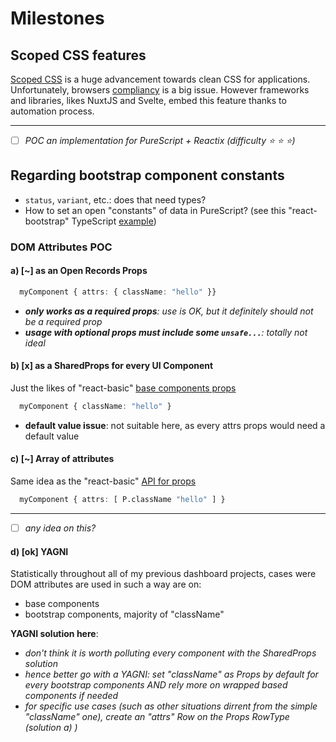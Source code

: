 # Milestones


## Scoped CSS features

[Scoped CSS](https://css-tricks.com/saving-the-day-with-scoped-css/) is a huge advancement towards clean CSS for applications. Unfortunately, browsers [compliancy](https://caniuse.com/style-scoped) is a big issue. However frameworks and libraries, likes NuxtJS and Svelte, embed this feature thanks to automation process.

***

- [ ] *POC an implementation for PureScript + Reactix (difficulty :star: :star: :star:)*

## Regarding bootstrap component constants

* `status`, `variant`, etc.: does that need types?
* How to set an open "constants" of data in PureScript? (see this "react-bootstrap" TypeScript [example](https://github.com/react-bootstrap/react-bootstrap/blob/master/src/types.tsx#L1-L10))


### DOM Attributes POC


#### a) [~] as an Open Records Props


```haskell
  myComponent { attrs: { className: "hello" }}
```
  * ***only works as a required props**: use is OK, but it definitely should not be a required prop*
  * ***usage with optional props must include some `unsafe...`**: totally not ideal*

####  b) [x] as a SharedProps for every UI Component

Just the likes of "react-basic" [base components props](https://github.com/lumihq/purescript-react-basic/blob/v0.7.1/src/React/Basic/DOM.purs#L33-L114)

```haskell
  myComponent { className: "hello" }
```

* **default value issue**: not suitable here, as every attrs props would need a default value

####  c) [~] Array of attributes

Same idea as the "react-basic" [API for props](https://github.com/purescript-contrib/purescript-react/blob/v9.0.0/src/React/DOM/Props.purs)

```haskell
  myComponent { attrs: [ P.className "hello" ] }
```

*** 

- [ ] *any idea on this?*

####  d) [ok] YAGNI

Statistically throughout all of my previous dashboard projects, cases were DOM attributes are used in such a way are on:
* base components
* bootstrap components, majority of "className"

**YAGNI solution here**:
  * *don't think it is worth polluting every component with the SharedProps solution*
  * *hence better go with a YAGNI: set "className" as Props by default for every bootstrap components AND rely more on wrapped based components if needed*
  * *for specific use cases (such as other situations dirrent from the simple "className" one), create an "attrs" Row on the Props RowType (solution a) )*
